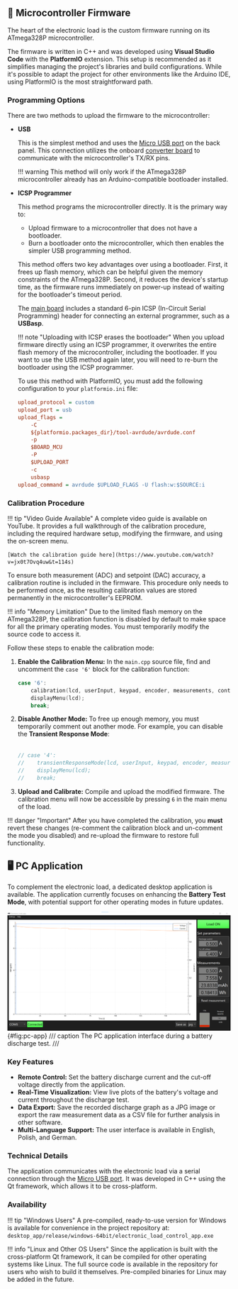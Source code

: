 ## 💾 Microcontroller Firmware

The heart of the electronic load is the custom firmware running on its ATmega328P microcontroller.

The firmware is written in C++ and was developed using **Visual Studio Code** with the **PlatformIO** extension. This setup is recommended as it simplifies managing the project's libraries and build configurations. While it's possible to adapt the project for other environments like the Arduino IDE, using PlatformIO is the most straightforward path.

### Programming Options

There are two methods to upload the firmware to the microcontroller:

- **USB**

    This is the simplest method and uses the [Micro USB port](hardware-design.md#fig:back-panel-wireframe) on the back panel. This connection utilizes the onboard [converter board](hardware-design.md#fig:converter-board) to communicate with the microcontroller's TX/RX pins.

    !!! warning
        This method will only work if the ATmega328P microcontroller already has an Arduino-compatible bootloader installed.

- **ICSP Programmer**

    This method programs the microcontroller directly. It is the primary way to:

    - Upload firmware to a microcontroller that does not have a bootloader.
    - Burn a bootloader onto the microcontroller, which then enables the simpler USB programming method.

    This method offers two key advantages over using a bootloader. First, it frees up flash memory, which can be helpful given the memory constraints of the ATmega328P. Second, it reduces the device's startup time, as the firmware runs immediately on power-up instead of waiting for the bootloader's timeout period.

    The [main board](hardware-design.md#pcbs) includes a standard 6-pin ICSP (In-Circuit Serial Programming) header for connecting an external programmer, such as a **USBasp**.

    !!! note "Uploading with ICSP erases the bootloader"
        When you upload firmware directly using an ICSP programmer, it overwrites the entire flash memory of the microcontroller, including the bootloader. If you want to use the USB method again later, you will need to re-burn the bootloader using the ICSP programmer.

    To use this method with PlatformIO, you must add the following configuration to your `platformio.ini` file:

    ```ini
    upload_protocol = custom
    upload_port = usb
    upload_flags = 
        -C
        ${platformio.packages_dir}/tool-avrdude/avrdude.conf
        -p
        $BOARD_MCU
        -P
        $UPLOAD_PORT
        -c
        usbasp
    upload_command = avrdude $UPLOAD_FLAGS -U flash:w:$SOURCE:i
    ```

### Calibration Procedure

!!! tip "Video Guide Available"
    A complete video guide is available on YouTube. It provides a full walkthrough of the calibration procedure, including the required hardware setup, modifying the firmware, and using the on-screen menu.

    [Watch the calibration guide here](https://www.youtube.com/watch?v=jx0t7Ovq4uw&t=114s)

To ensure both measurement (ADC) and setpoint (DAC) accuracy, a calibration routine is included in the firmware.
This procedure only needs to be performed once, as the resulting calibration values are stored permanently in the microcontroller's EEPROM.

!!! info "Memory Limitation"
    Due to the limited flash memory on the ATmega328P, the calibration function is disabled by default to make space for all the primary operating modes. You must temporarily modify the source code to access it.

Follow these steps to enable the calibration mode:

1.  **Enable the Calibration Menu:** In the `main.cpp` source file, find and uncomment the `case '6'` block for the calibration function:

    ```cpp
    case '6':
        calibration(lcd, userInput, keypad, encoder, measurements, controls);
        displayMenu(lcd);
        break;
    ```

2.  **Disable Another Mode:** To free up enough memory, you must temporarily comment out another mode. For example, you can disable the **Transient Response Mode**:

    ```cpp
    
    // case '4':
    //    transientResponseMode(lcd, userInput, keypad, encoder, measurements, controls, transient);
    //    displayMenu(lcd);
    //    break;
    ```

3.  **Upload and Calibrate:** Compile and upload the modified firmware. The calibration menu will now be accessible by pressing `6` in the main menu of the load.

!!! danger "Important"
    After you have completed the calibration, you **must** revert these changes (re-comment the calibration block and un-comment the mode you disabled) and re-upload the firmware to restore full functionality.

## 🖥️ PC Application

To complement the electronic load, a dedicated desktop application is available. The application currently focuses on enhancing the **Battery Test Mode**, with potential support for other operating modes in future updates.

![PC Application Interface](img/desktop-app-battery-discharge.png){#fig:pc-app}
/// caption
The PC application interface during a battery discharge test.
///

### Key Features

- **Remote Control:** Set the battery discharge current and the cut-off voltage directly from the application.
- **Real-Time Visualization:** View live plots of the battery's voltage and current throughout the discharge test.
- **Data Export:** Save the recorded discharge graph as a JPG image or export the raw measurement data as a CSV file for further analysis in other software.
- **Multi-Language Support:** The user interface is available in English, Polish, and German.

### Technical Details

The application communicates with the electronic load via a serial connection through the [Micro USB port](hardware-design.md#fig:back-panel-wireframe). It was developed in C++ using the Qt framework, which allows it to be cross-platform.

### Availability

!!! tip "Windows Users"
    A pre-compiled, ready-to-use version for Windows is available for convenience in the project repository at:
    `desktop_app/release/windows-64bit/electronic_load_control_app.exe`

!!! info "Linux and Other OS Users"
    Since the application is built with the cross-platform Qt framework, it can be compiled for other operating systems like Linux. The full source code is available in the repository for users who wish to build it themselves. Pre-compiled binaries for Linux may be added in the future.